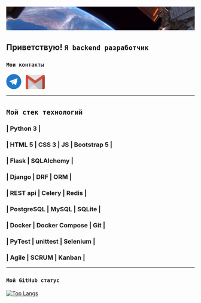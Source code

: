 ![images Planet](images/Planet.png)
## Приветствую! `Я backend разработчик`  


### `Мои контакты`

[<img src="./images/002_TL.png" width="40"/>](https://t.me/Konstantin_Maksimovv) &nbsp; 
[<img src="./images/004_e-mail.png" width="51"/>](mailto:kbrb1515@gmail.com)  

---

## `Мой стек технологий`
### | Python 3 |
### | HTML 5 | CSS 3 | JS | Bootstrap 5 |
### | Flask | SQLAlchemy |
### | Django | DRF | ORM |
### | REST api | Celery | Redis |
### | PostgreSQL | MySQL | SQLite |
### | Docker | Docker Compose | Git |
### | PyTest | unittest | Selenium |
### | Agile | SCRUM | Kanban |

---

### `Мой GitHub статус`  

[![Top Langs](https://github-readme-stats.vercel.app/api/top-langs/?username=KonstantinVi&layout=compact&bg_color=22272e&hide_border=true&title_color=a5a5a5&text_color=ffffff)](https://github.com/anuraghazra/github-readme-stats)
